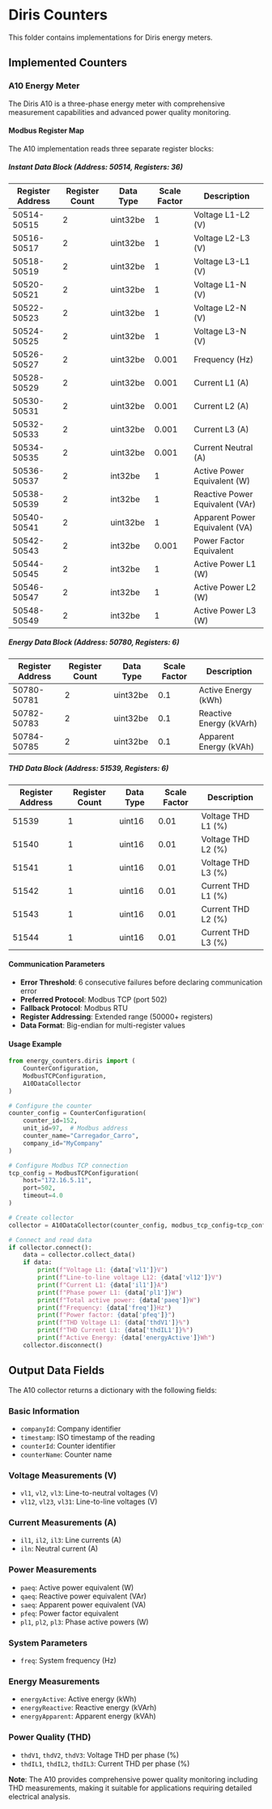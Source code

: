 # Diris Counters

This folder contains implementations for Diris energy meters.

## Implemented Counters

### A10 Energy Meter

The Diris A10 is a three-phase energy meter with comprehensive measurement capabilities and advanced power quality monitoring.

#### Modbus Register Map

The A10 implementation reads three separate register blocks:

##### Instant Data Block (Address: 50514, Registers: 36)

| Register Address | Register Count | Data Type | Scale Factor | Description |
|------------------|----------------|-----------|--------------|-------------|
| 50514-50515 | 2 | uint32be | 1 | Voltage L1-L2 (V) |
| 50516-50517 | 2 | uint32be | 1 | Voltage L2-L3 (V) |
| 50518-50519 | 2 | uint32be | 1 | Voltage L3-L1 (V) |
| 50520-50521 | 2 | uint32be | 1 | Voltage L1-N (V) |
| 50522-50523 | 2 | uint32be | 1 | Voltage L2-N (V) |
| 50524-50525 | 2 | uint32be | 1 | Voltage L3-N (V) |
| 50526-50527 | 2 | uint32be | 0.001 | Frequency (Hz) |
| 50528-50529 | 2 | uint32be | 0.001 | Current L1 (A) |
| 50530-50531 | 2 | uint32be | 0.001 | Current L2 (A) |
| 50532-50533 | 2 | uint32be | 0.001 | Current L3 (A) |
| 50534-50535 | 2 | uint32be | 0.001 | Current Neutral (A) |
| 50536-50537 | 2 | int32be | 1 | Active Power Equivalent (W) |
| 50538-50539 | 2 | int32be | 1 | Reactive Power Equivalent (VAr) |
| 50540-50541 | 2 | uint32be | 1 | Apparent Power Equivalent (VA) |
| 50542-50543 | 2 | int32be | 0.001 | Power Factor Equivalent |
| 50544-50545 | 2 | int32be | 1 | Active Power L1 (W) |
| 50546-50547 | 2 | int32be | 1 | Active Power L2 (W) |
| 50548-50549 | 2 | int32be | 1 | Active Power L3 (W) |

##### Energy Data Block (Address: 50780, Registers: 6)

| Register Address | Register Count | Data Type | Scale Factor | Description |
|------------------|----------------|-----------|--------------|-------------|
| 50780-50781 | 2 | uint32be | 0.1 | Active Energy (kWh) |
| 50782-50783 | 2 | uint32be | 0.1 | Reactive Energy (kVArh) |
| 50784-50785 | 2 | uint32be | 0.1 | Apparent Energy (kVAh) |

##### THD Data Block (Address: 51539, Registers: 6)

| Register Address | Register Count | Data Type | Scale Factor | Description |
|------------------|----------------|-----------|--------------|-------------|
| 51539 | 1 | uint16 | 0.01 | Voltage THD L1 (%) |
| 51540 | 1 | uint16 | 0.01 | Voltage THD L2 (%) |
| 51541 | 1 | uint16 | 0.01 | Voltage THD L3 (%) |
| 51542 | 1 | uint16 | 0.01 | Current THD L1 (%) |
| 51543 | 1 | uint16 | 0.01 | Current THD L2 (%) |
| 51544 | 1 | uint16 | 0.01 | Current THD L3 (%) |

#### Communication Parameters

- **Error Threshold**: 6 consecutive failures before declaring communication error
- **Preferred Protocol**: Modbus TCP (port 502)
- **Fallback Protocol**: Modbus RTU
- **Register Addressing**: Extended range (50000+ registers)
- **Data Format**: Big-endian for multi-register values

#### Usage Example

```python
from energy_counters.diris import (
    CounterConfiguration,
    ModbusTCPConfiguration,
    A10DataCollector
)

# Configure the counter
counter_config = CounterConfiguration(
    counter_id=152,
    unit_id=97,  # Modbus address
    counter_name="Carregador_Carro",
    company_id="MyCompany"
)

# Configure Modbus TCP connection
tcp_config = ModbusTCPConfiguration(
    host="172.16.5.11",
    port=502,
    timeout=4.0
)

# Create collector
collector = A10DataCollector(counter_config, modbus_tcp_config=tcp_config)

# Connect and read data
if collector.connect():
    data = collector.collect_data()
    if data:
        print(f"Voltage L1: {data['vl1']}V")
        print(f"Line-to-line voltage L12: {data['vl12']}V")
        print(f"Current L1: {data['il1']}A")
        print(f"Phase power L1: {data['pl1']}W")
        print(f"Total active power: {data['paeq']}W")
        print(f"Frequency: {data['freq']}Hz")
        print(f"Power factor: {data['pfeq']}")
        print(f"THD Voltage L1: {data['thdV1']}%")
        print(f"THD Current L1: {data['thdIL1']}%")
        print(f"Active Energy: {data['energyActive']}Wh")
    collector.disconnect()
```

## Output Data Fields

The A10 collector returns a dictionary with the following fields:

### Basic Information
- `companyId`: Company identifier
- `timestamp`: ISO timestamp of the reading
- `counterId`: Counter identifier
- `counterName`: Counter name

### Voltage Measurements (V)
- `vl1`, `vl2`, `vl3`: Line-to-neutral voltages (V)
- `vl12`, `vl23`, `vl31`: Line-to-line voltages (V)

### Current Measurements (A)
- `il1`, `il2`, `il3`: Line currents (A)
- `iln`: Neutral current (A)

### Power Measurements
- `paeq`: Active power equivalent (W)
- `qaeq`: Reactive power equivalent (VAr)
- `saeq`: Apparent power equivalent (VA)
- `pfeq`: Power factor equivalent
- `pl1`, `pl2`, `pl3`: Phase active powers (W)

### System Parameters
- `freq`: System frequency (Hz)

### Energy Measurements
- `energyActive`: Active energy (kWh)
- `energyReactive`: Reactive energy (kVArh)
- `energyApparent`: Apparent energy (kVAh)

### Power Quality (THD)
- `thdV1`, `thdV2`, `thdV3`: Voltage THD per phase (%)
- `thdIL1`, `thdIL2`, `thdIL3`: Current THD per phase (%)

**Note**: The A10 provides comprehensive power quality monitoring including THD measurements, making it suitable for applications requiring detailed electrical analysis.